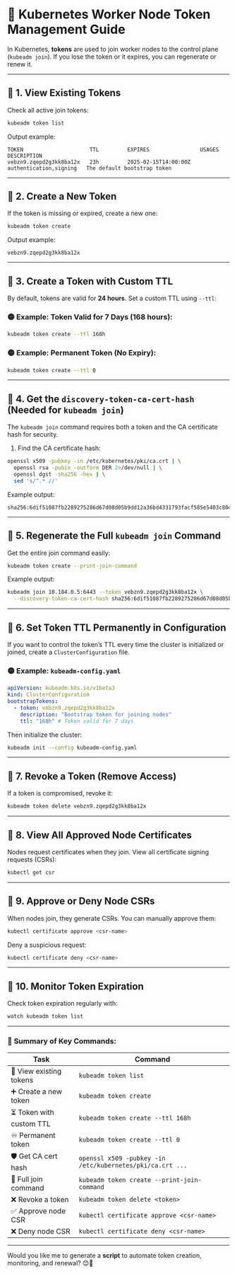 # 🚀 **Kubernetes Worker Node Token Management Guide**

In Kubernetes, **tokens** are used to join worker nodes to the control plane (`kubeadm join`). If you lose the token or it expires, you can regenerate or renew it.

---

## 📌 **1. View Existing Tokens**

Check all active join tokens:

```bash
kubeadm token list
```

Output example:

```
TOKEN                     TTL         EXPIRES                USAGES    DESCRIPTION
vebzn9.zqepd2g3kk8ba12x   23h         2025-02-15T14:00:00Z   authentication,signing   The default bootstrap token
```

---

## 📌 **2. Create a New Token**

If the token is missing or expired, create a new one:

```bash
kubeadm token create
```

Output example:

```
vebzn9.zqepd2g3kk8ba12x
```

---

## 📌 **3. Create a Token with Custom TTL**

By default, tokens are valid for **24 hours**. Set a custom TTL using `--ttl`:

### 🟡 **Example: Token Valid for 7 Days (168 hours):**

```bash
kubeadm token create --ttl 168h
```

### 🟡 **Example: Permanent Token (No Expiry):**

```bash
kubeadm token create --ttl 0
```

---

## 📌 **4. Get the `discovery-token-ca-cert-hash` (Needed for `kubeadm join`)**

The `kubeadm join` command requires both a token and the CA certificate hash for security.

1. Find the CA certificate hash:

```bash
openssl x509 -pubkey -in /etc/kubernetes/pki/ca.crt | \
  openssl rsa -pubin -outform DER 2>/dev/null | \
  openssl dgst -sha256 -hex | \
  sed 's/^.* //'
```

Example output:

```
sha256:6dif51087fb2289275286d67d08d05b9dd12a36bd4331793facf585e5403c804c
```

---

## 📌 **5. Regenerate the Full `kubeadm join` Command**

Get the entire join command easily:

```bash
kubeadm token create --print-join-command
```

Example output:

```bash
kubeadm join 10.184.0.5:6443 --token vebzn9.zqepd2g3kk8ba12x \
  --discovery-token-ca-cert-hash sha256:6dif51087fb2289275286d67d08d05b9dd12a36bd4331793facf585e5403c804c
```

---

## 📌 **6. Set Token TTL Permanently in Configuration**

If you want to control the token’s TTL every time the cluster is initialized or joined, create a `ClusterConfiguration` file.

### 🟡 **Example: `kubeadm-config.yaml`**

```yaml
apiVersion: kubeadm.k8s.io/v1beta3
kind: ClusterConfiguration
bootstrapTokens:
  - token: vebzn9.zqepd2g3kk8ba12x
    description: "Bootstrap token for joining nodes"
    ttl: "168h" # Token valid for 7 days
```

Then initialize the cluster:

```bash
kubeadm init --config kubeadm-config.yaml
```

---

## 📌 **7. Revoke a Token (Remove Access)**

If a token is compromised, revoke it:

```bash
kubeadm token delete vebzn9.zqepd2g3kk8ba12x
```

---

## 📌 **8. View All Approved Node Certificates**

Nodes request certificates when they join. View all certificate signing requests (CSRs):

```bash
kubectl get csr
```

---

## 📌 **9. Approve or Deny Node CSRs**

When nodes join, they generate CSRs. You can manually approve them:

```bash
kubectl certificate approve <csr-name>
```

Deny a suspicious request:

```bash
kubectl certificate deny <csr-name>
```

---

## 📌 **10. Monitor Token Expiration**

Check token expiration regularly with:

```bash
watch kubeadm token list
```

---

### 🚀 **Summary of Key Commands:**

| **Task**                 | **Command**                                               |
| ------------------------ | --------------------------------------------------------- |
| 📜 View existing tokens  | `kubeadm token list`                                      |
| ➕ Create a new token    | `kubeadm token create`                                    |
| ⏳ Token with custom TTL | `kubeadm token create --ttl 168h`                         |
| ♾️ Permanent token       | `kubeadm token create --ttl 0`                            |
| 🛡️ Get CA cert hash      | `openssl x509 -pubkey -in /etc/kubernetes/pki/ca.crt ...` |
| 📝 Full join command     | `kubeadm token create --print-join-command`               |
| ❌ Revoke a token        | `kubeadm token delete <token>`                            |
| ✅ Approve node CSR      | `kubectl certificate approve <csr-name>`                  |
| ❌ Deny node CSR         | `kubectl certificate deny <csr-name>`                     |

---

Would you like me to generate a **script** to automate token creation, monitoring, and renewal? 😊🚀
